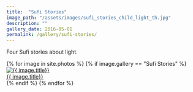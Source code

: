 ```yaml
---
title:  "Sufi Stories"
image_path: "/assets/images/sufi_stories_child_light_th.jpg"
description: ""
gallery_date: 2016-05-01
permalink: /gallery/sufi-stories/
---
```


Four Sufi stories about light.

<div class="gallery">
  {% for image in site.photos %}
    {% if image.gallery == "Sufi Stories" %}
    <div class="gallery-box{% cycle '', ' last' %}">
        <a href="{{ image.image_path }}.jpg" class="galleryphoto"  data-lightbox="poets" data-title="{{ image.title}}"><img src="{{ image.image_path }}_th.jpg" alt="{{ image.title}}"/></a>
        <figcaption><a href="{{ image.image_path }}.jpg" data-lightbox="poets" data-title="{{ image.title}}">{{ image.title}}</a></figcaption>
    </div>
    {% endif %}
  {% endfor %}
</div>